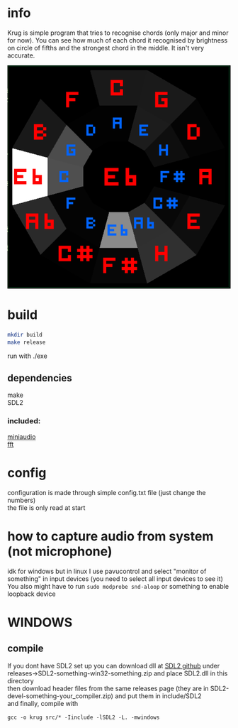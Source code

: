 
# info

Krug is simple program that tries to recognise chords (only major and minor for now).
You can see how much of each chord it recognised by brightness on circle of fifths and the strongest chord in the middle.
It isn't very accurate.  

![Image](image.webp)

# build

```sh
mkdir build
make release
```

run with ./exe

## dependencies

make  
SDL2

### included:

[miniaudio](https://miniaud.io/)  
[fft](https://www.kurims.kyoto-u.ac.jp/~ooura/fft.html)

# config

configuration is made through simple config.txt file (just change the numbers)  
the file is only read at start

# how to capture audio from system (not microphone)

idk for windows but in linux I use pavucontrol and select "monitor of something" in input devices
(you need to select all input devices to see it)
You also might have to run `sudo modprobe snd-aloop` or something to enable loopback device

# WINDOWS

## compile

If you dont have SDL2 set up you can download dll at [SDL2 github](https://github.com/libsdl-org/SDL)
under releases->SDL2-something-win32-something.zip and place SDL2.dll in this directory  
then download header files from the same releases page (they are in SDL2-devel-something-your_compiler.zip)
and put them in include/SDL2  
and finally, compile with

```
gcc -o krug src/* -Iinclude -lSDL2 -L. -mwindows
```
